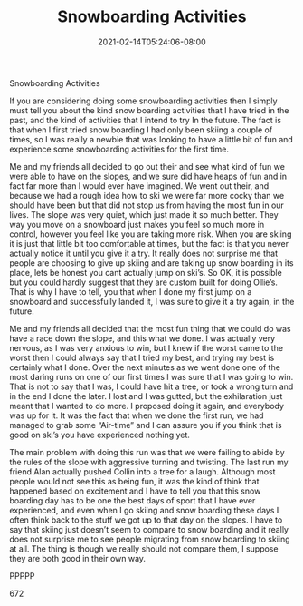 ﻿---
title: "Snowboarding Activities"
date: 2021-02-14T05:24:06-08:00
description: "Text Tips for Web Success"
featured_image: "/images/Text.jpg"
tags: ["Text"]
---

Snowboarding Activities

If you are considering doing some snowboarding activities then I simply must tell you about the kind snow boarding activities that I have tried in the past, and the kind of activities that I intend to try In the future. The fact is that when I first tried snow boarding I had only been skiing a couple of times, so I was really a newbie that was looking to have a little bit of fun and experience some snowboarding activities for the first time. 

Me and my friends all decided to go out their and see what kind of fun we were able to have on the slopes, and we sure did have heaps of fun and in fact far more than I would ever have imagined. We went out their, and because we had a rough idea how to ski we were far more cocky than we should have been but that did not stop us from having the most fun in our lives. The slope was very quiet, which just made it so much better. They way you move on a snowboard just makes you feel so much more in control, however you feel like you are taking more risk. When you are skiing it is just that little bit too comfortable at times, but the fact is that you never actually notice it until you give it a try. It really does not surprise me that people are choosing to give up skiing and are taking up snow boarding in its place, lets be honest you cant actually jump on ski’s. So OK, it is possible but you could hardly suggest that they are custom built for doing Ollie’s. That is why I have to tell, you that when I done my first jump on a snowboard and successfully landed it, I was sure to give it a try again, in the future. 

Me and my friends all decided that the most fun thing that we could do was have a race down the slope, and this what we done. I was actually very nervous, as I was very anxious  to win, but I knew if the worst came to the worst then I could always say that I tried my best, and trying my best is certainly what I done. Over the next minutes as we went done one of the most daring runs on one of our first times I was sure that I was going to win. That is not to say that I was, I could have hit a tree, or took a wrong turn and in the end I done the later. I lost and I was gutted, but the exhilaration just meant that I wanted to do more. I proposed doing it again, and everybody was up for it. It was the fact that when we done the first run, we had managed to grab some “Air-time” and I can assure you if you think that is good on ski’s you have experienced nothing yet. 

The main problem with doing this run was that we were failing to abide by the rules of the slope with aggressive turning and twisting. The last run my friend Alan actually pushed Collin into a tree for a laugh. Although most people would not see this as being fun, it was the kind of think that happened based on excitement and I have to tell you that this snow boarding day has to be one the best days of sport that I have ever experienced, and even when I go skiing and snow boarding these days I often think back to the stuff we got up to that day on the slopes. I have to say that skiing just doesn’t seem to compare to snow boarding and it really does not surprise me to see people migrating from snow boarding to skiing at all. The thing is though we really should not compare them, I suppose they are both good in their own way. 

PPPPP

672

